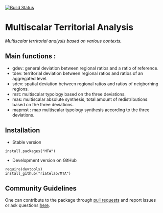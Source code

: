 [![Build Status](https://travis-ci.org/riatelab/MTA.svg?branch=master)](https://travis-ci.org/riatelab/MTA)

# Multiscalar Territorial Analysis

*Multiscalar territorial analysis based on various contexts.*   


## Main functions :
- gdev: general deviation between regional ratios and a ratio of reference.  
- tdev: territorial deviation between regional ratios and ratios of an aggregated level.  
- sdev: spatial deviation between regional ratios and ratios of neigborhing regions.  
- mst: multiscalar typology based on the three deviations.  
- mas: multiscalar absolute synthesis, total amount of redistributions based on the three deviations.  
- mapmst : map multiscalar typology synthesis according to the three deviations. 

## Installation

* Stable version
```{r}
install.packages("MTA")
```

* Development version on GitHub
```{r}
require(devtools)
install_github("riatelab/MTA")
```

## Community Guidelines

One can contribute to the package through [pull requests](https://github.com/riatelab/MTA/pulls) and report issues or ask questions [here](https://github.com/riatelab/MTA/issues).
